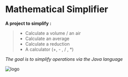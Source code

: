 ﻿# Mathematical Simplifier
 
**A project to simplify  :**
> - Calculate a volume / an air 
> - Calculate an average 
> - Calculate a reduction 
> - A calculator (+, - , / , *)

*The goal is to simplify operations via the Java language*

![logo](https://user-images.githubusercontent.com/47704223/128952330-d92597d7-9cda-498a-8bd8-eca54de89661.png)



